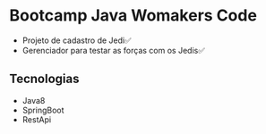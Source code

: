 # Bootcamp Java Womakers Code


- Projeto de cadastro de Jedi✅ 
- Gerenciador para testar as forças com os Jedis✅


## Tecnologias

- Java8
- SpringBoot
- RestApi
